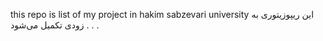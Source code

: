 this repo is list of my project in hakim sabzevari university
این ریپوزیتوری به زودی تکمیل می‌شود . . . 
